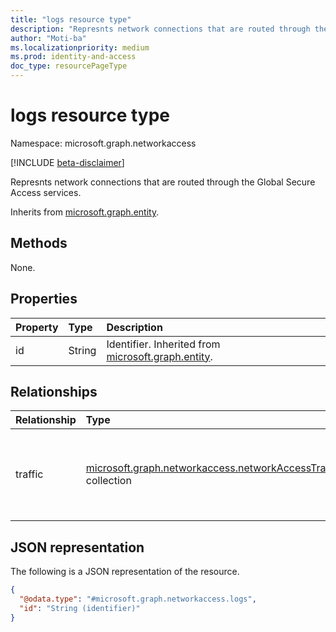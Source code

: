 ```yaml
---
title: "logs resource type"
description: "Represnts network connections that are routed through the Global Secure Access services."
author: "Moti-ba"
ms.localizationpriority: medium
ms.prod: identity-and-access
doc_type: resourcePageType
---
```


# logs resource type

Namespace: microsoft.graph.networkaccess

[!INCLUDE [beta-disclaimer](../../includes/beta-disclaimer.md)]

Represnts network connections that are routed through the Global Secure Access services.

Inherits from [microsoft.graph.entity](../resources/entity.md).

## Methods

None.

## Properties
|Property|Type|Description|
|:---|:---|:---|
|id|String|Identifier. Inherited from [microsoft.graph.entity](../resources/entity.md).|

## Relationships
|Relationship|Type|Description|
|:---|:---|:---|
|traffic|[microsoft.graph.networkaccess.networkAccessTraffic](../resources/networkaccess-networkaccesstraffic.md) collection|Represents a collection of log entries in the network access traffic log.|

## JSON representation
The following is a JSON representation of the resource.
<!-- {
  "blockType": "resource",
  "keyProperty": "id",
  "@odata.type": "microsoft.graph.networkaccess.logs",
  "baseType": "microsoft.graph.entity",
  "openType": false
}
-->
``` json
{
  "@odata.type": "#microsoft.graph.networkaccess.logs",
  "id": "String (identifier)"
}
```

